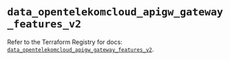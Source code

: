 # `data_opentelekomcloud_apigw_gateway_features_v2`

Refer to the Terraform Registry for docs: [`data_opentelekomcloud_apigw_gateway_features_v2`](https://registry.terraform.io/providers/opentelekomcloud/opentelekomcloud/1.36.27/docs/data-sources/apigw_gateway_features_v2).
